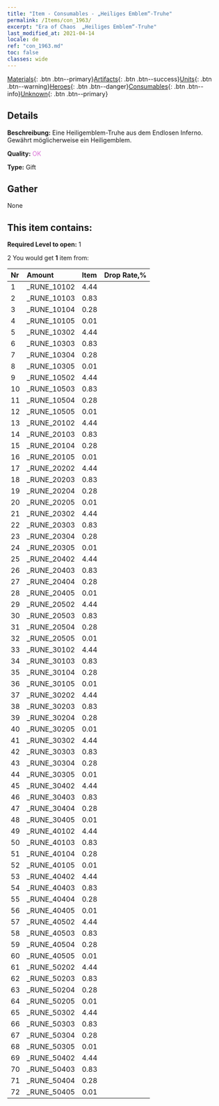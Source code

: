 ```yaml
---
title: "Item - Consumables - „Heiliges Emblem“-Truhe"
permalink: /Items/con_1963/
excerpt: "Era of Chaos  „Heiliges Emblem“-Truhe"
last_modified_at: 2021-04-14
locale: de
ref: "con_1963.md"
toc: false
classes: wide
---
```

 [Materials](/de/Items/){: .btn .btn--primary}[Artifacts](/de/Items/Artifacts/){: .btn .btn--success}[Units](/de/Items/Units/){: .btn .btn--warning}[Heroes](/de/Items/Heroes/){: .btn .btn--danger}[Consumables](/de/Items/Consumables/){: .btn .btn--info}[Unknown](/de/Items/Unknown/){: .btn .btn--primary}

## Details
 **Beschreibung:** Eine Heiligemblem-Truhe aus dem Endlosen Inferno. Gewährt möglicherweise ein Heiligemblem.

 **Quality:** <span style="color: #DA70D6">OK</span>

 **Type:** Gift

## Gather

  None

## This item contains:

 **Required Level to open:** 1

 2 You would get **1** item  from:

  | Nr | Amount |     Item    | Drop Rate,% |
  |:---|:-------|:------------|:---------:|
  | 1 | _RUNE_10102 | 4.44 | 
  | 2 | _RUNE_10103 | 0.83 | 
  | 3 | _RUNE_10104 | 0.28 | 
  | 4 | _RUNE_10105 | 0.01 | 
  | 5 | _RUNE_10302 | 4.44 | 
  | 6 | _RUNE_10303 | 0.83 | 
  | 7 | _RUNE_10304 | 0.28 | 
  | 8 | _RUNE_10305 | 0.01 | 
  | 9 | _RUNE_10502 | 4.44 | 
  | 10 | _RUNE_10503 | 0.83 | 
  | 11 | _RUNE_10504 | 0.28 | 
  | 12 | _RUNE_10505 | 0.01 | 
  | 13 | _RUNE_20102 | 4.44 | 
  | 14 | _RUNE_20103 | 0.83 | 
  | 15 | _RUNE_20104 | 0.28 | 
  | 16 | _RUNE_20105 | 0.01 | 
  | 17 | _RUNE_20202 | 4.44 | 
  | 18 | _RUNE_20203 | 0.83 | 
  | 19 | _RUNE_20204 | 0.28 | 
  | 20 | _RUNE_20205 | 0.01 | 
  | 21 | _RUNE_20302 | 4.44 | 
  | 22 | _RUNE_20303 | 0.83 | 
  | 23 | _RUNE_20304 | 0.28 | 
  | 24 | _RUNE_20305 | 0.01 | 
  | 25 | _RUNE_20402 | 4.44 | 
  | 26 | _RUNE_20403 | 0.83 | 
  | 27 | _RUNE_20404 | 0.28 | 
  | 28 | _RUNE_20405 | 0.01 | 
  | 29 | _RUNE_20502 | 4.44 | 
  | 30 | _RUNE_20503 | 0.83 | 
  | 31 | _RUNE_20504 | 0.28 | 
  | 32 | _RUNE_20505 | 0.01 | 
  | 33 | _RUNE_30102 | 4.44 | 
  | 34 | _RUNE_30103 | 0.83 | 
  | 35 | _RUNE_30104 | 0.28 | 
  | 36 | _RUNE_30105 | 0.01 | 
  | 37 | _RUNE_30202 | 4.44 | 
  | 38 | _RUNE_30203 | 0.83 | 
  | 39 | _RUNE_30204 | 0.28 | 
  | 40 | _RUNE_30205 | 0.01 | 
  | 41 | _RUNE_30302 | 4.44 | 
  | 42 | _RUNE_30303 | 0.83 | 
  | 43 | _RUNE_30304 | 0.28 | 
  | 44 | _RUNE_30305 | 0.01 | 
  | 45 | _RUNE_30402 | 4.44 | 
  | 46 | _RUNE_30403 | 0.83 | 
  | 47 | _RUNE_30404 | 0.28 | 
  | 48 | _RUNE_30405 | 0.01 | 
  | 49 | _RUNE_40102 | 4.44 | 
  | 50 | _RUNE_40103 | 0.83 | 
  | 51 | _RUNE_40104 | 0.28 | 
  | 52 | _RUNE_40105 | 0.01 | 
  | 53 | _RUNE_40402 | 4.44 | 
  | 54 | _RUNE_40403 | 0.83 | 
  | 55 | _RUNE_40404 | 0.28 | 
  | 56 | _RUNE_40405 | 0.01 | 
  | 57 | _RUNE_40502 | 4.44 | 
  | 58 | _RUNE_40503 | 0.83 | 
  | 59 | _RUNE_40504 | 0.28 | 
  | 60 | _RUNE_40505 | 0.01 | 
  | 61 | _RUNE_50202 | 4.44 | 
  | 62 | _RUNE_50203 | 0.83 | 
  | 63 | _RUNE_50204 | 0.28 | 
  | 64 | _RUNE_50205 | 0.01 | 
  | 65 | _RUNE_50302 | 4.44 | 
  | 66 | _RUNE_50303 | 0.83 | 
  | 67 | _RUNE_50304 | 0.28 | 
  | 68 | _RUNE_50305 | 0.01 | 
  | 69 | _RUNE_50402 | 4.44 | 
  | 70 | _RUNE_50403 | 0.83 | 
  | 71 | _RUNE_50404 | 0.28 | 
  | 72 | _RUNE_50405 | 0.01 | 
